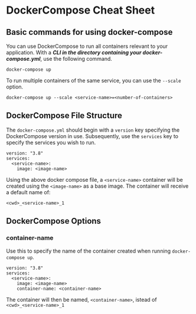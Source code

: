 # DockerCompose Cheat Sheet

## Basic commands for using docker-compose
You can use DockerCompose to run all containers relevant to your application. With a ***CLI in the directory containing your docker-compose.yml***, use the following command.

    docker-compose up

To run multiple containers of the same service, you can use the ```--scale``` option.

    docker-compose up --scale <service-name>=<number-of-containers>
  
## DockerCompose File Structure
The ```docker-compose.yml``` should begin with a ```version``` key specifying the DockerCompose version in use. Subsequently, use the ```services``` key to specify the services you wish to run.

    version: "3.8"
    services:
      <service-name>:
        image: <image-name>

Using the above docker compose file, a ```<service-name>``` container will be created using the ```<image-name>``` as a base image. The container will receive a default name of:

    <cwd>_<service-name>_1
    
## DockerCompose Options
### container-name
Use this to specify the name of the container created when running ```docker-compose up```.

    version: "3.8"
    services:
      <service-name>:
        image: <image-name>
        container-name: <container-name>
        
The container will then be named, ```<container-name>```, istead of ```<cwd>_<service-name>_1```
